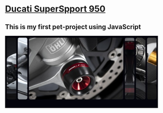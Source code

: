 # <a href="https://17clouds.github.io/pet-project-1/01-cards/"> Ducati SuperSpport 950 </a>
## This is my first pet-project using JavaScript 
![img](https://github.com/17clouds/pet-project-1/blob/abd58f1b5d668326bcc771b60ddd8c7d1428c6e3/01-cards/111.png)

